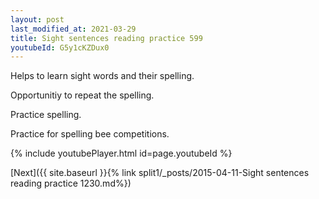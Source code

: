 ```yaml
---
layout: post
last_modified_at: 2021-03-29
title: Sight sentences reading practice 599
youtubeId: G5y1cKZDux0
---
```

 
 
Helps to learn sight words and their spelling.

Opportunitiy to repeat the spelling. 

Practice spelling. 
 
Practice for spelling bee competitions. 
 
{% include youtubePlayer.html id=page.youtubeId %}
 
 

[Next]({{ site.baseurl }}{% link  split1/_posts/2015-04-11-Sight sentences reading practice 1230.md%})
 
